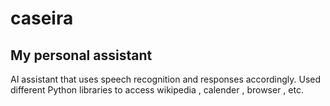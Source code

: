 # caseira
## My personal assistant

AI assistant that uses speech recognition and responses accordingly. Used different Python libraries to access wikipedia , calender , browser , etc.
